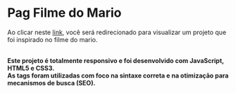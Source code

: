 # Pag Filme do Mario

Ao clicar neste <a href="https://thiago-tsg.github.io/filme-mario/html" target="_blank">link</a>, você será redirecionado para visualizar um projeto que foi inspirado no filme do mario.<br><br>

<strong>Este projeto é totalmente responsivo e foi desenvolvido com JavaScript, HTML5 e CSS3.<br>
As tags foram utilizadas com foco na sintaxe correta e na otimização para mecanismos de busca (SEO).</strong>
